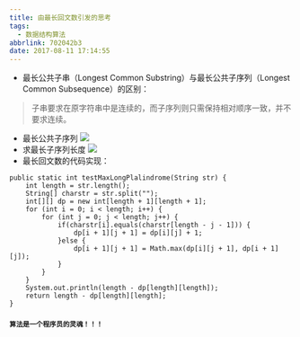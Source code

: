 ```yaml
---
title: 由最长回文数引发的思考
tags:
  - 数据结构算法
abbrlink: 702042b3
date: 2017-08-11 17:14:55
---
```

- 最长公共子串（Longest Common Substring）与最长公共子序列（Longest Common Subsequence）的区别：
<!-- more -->
> 子串要求在原字符串中是连续的，而子序列则只需保持相对顺序一致，并不要求连续。

- 最长公共子序列
![](http://ww1.sinaimg.cn/large/8515e8c2ly1g46u0zfy8zj20ae0aomyf.jpg)
- 求最长子序列长度
![](http://ww1.sinaimg.cn/large/8515e8c2ly1g46u4063x9j20e702n744.jpg)
- 最长回文数的代码实现：
```
public static int testMaxLongPlalindrome(String str) {
    int length = str.length();
    String[] charstr = str.split("");
    int[][] dp = new int[length + 1][length + 1];
    for (int i = 0; i < length; i++) {
        for (int j = 0; j < length; j++) {
            if(charstr[i].equals(charstr[length - j - 1])) {
                dp[i + 1][j + 1] = dp[i][j] + 1;
            }else {
                dp[i + 1][j + 1] = Math.max(dp[i][j + 1], dp[i + 1][j]);
            }
        }
    }
    System.out.println(length - dp[length][length]);    
    return length - dp[length][length];
}
```

#### `算法是一个程序员的灵魂！！！`